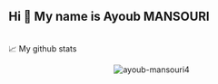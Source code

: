 ## Hi 👋 My name is Ayoub MANSOURI

<!--
**ayoub-mansouri4/ayoub-mansouri4** is a ✨ _special_ ✨ repository because its `README.md` (this file) appears on your GitHub profile.

--!>
 
<br>

📈 My github stats

<p align="center"> <img src="https://github-readme-stats.vercel.app/api?username=ayoub-mansouri4&show_icons=true&theme=gotham" alt="ayoub-mansouri4" />




